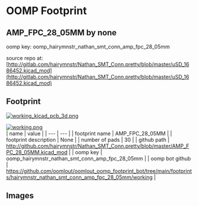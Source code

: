 # OOMP Footprint  
## AMP_FPC_28_05MM  by none  
  
oomp key: oomp_hairymnstr_nathan_smt_conn_amp_fpc_28_05mm  
  
source repo at: [http://gitlab.com/hairymnstr/Nathan_SMT_Conn.pretty/blob/master/uSD_1686452.kicad_mod](http://gitlab.com/hairymnstr/Nathan_SMT_Conn.pretty/blob/master/uSD_1686452.kicad_mod)  
## Footprint  
  
[![working_kicad_pcb_3d.png](working_kicad_pcb_3d_600.png)](working_kicad_pcb_3d.png)  
  
[![working.png](working_600.png)](working.png)  
| name | value | 
| --- | --- | 
| footprint name | AMP_FPC_28_05MM | 
| footprint description | None | 
| number of pads | 30 | 
| github path | http://github.com/hairymnstr/Nathan_SMT_Conn.pretty/blob/master/AMP_FPC_28_05MM.kicad_mod | 
| oomp key | oomp_hairymnstr_nathan_smt_conn_amp_fpc_28_05mm | 
| oomp bot github | https://github.com/oomlout/oomlout_oomp_footprint_bot/tree/main/footprints/hairymnstr_nathan_smt_conn_amp_fpc_28_05mm/working | 
## Images  
